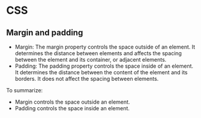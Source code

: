 # CSS

## Margin and padding
- Margin: The margin property controls the space outside of an element. It determines the distance between elements and affects the spacing between the element and its container, or adjacent elements.
- Padding: The padding property controls the space inside of an element. It determines the distance between the content of the element and its borders. It does not affect the spacing between elements.

To summarize:
- Margin controls the space outside an element.
- Padding controls the space inside an element.
